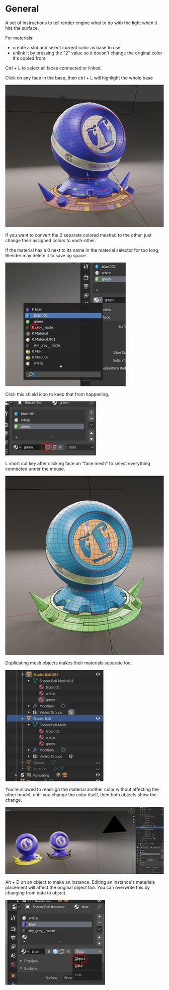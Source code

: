 # General

A set of instructions to tell render engine what to do with the light when it hits the surface.



For materials:

* create a slot and select current color as base to use
* unlink it by pressing the "2" value so it doesn't change the original color it's copied from.



Ctrl + L to select all faces connected or linked.

Click on any face in the base, then ctrl + L will highlight the whole base

![](../../../.gitbook/assets/image%20%2835%29.png)

If you want to convert the 2 separate colored meshed to the other, just change their assigned colors to each-other.

If the material has a 0 next to its name in the material selector for too long, Blender may delete it to save up space.

![](../../../.gitbook/assets/image%20%2837%29.png)

Click this shield icon to keep that from happening.

![](../../../.gitbook/assets/image%20%2839%29.png)

L short cut key after clicking face on "face mesh" to select everything connected under the mouse.

![](../../../.gitbook/assets/image%20%2838%29.png)

Duplicating mesh objects makes their materials separate too.

![](../../../.gitbook/assets/image%20%2830%29.png)

You're allowed to reassign the material another color without affecting the other model, until you change the color itself, then both objects show the change.

![](../../../.gitbook/assets/image%20%2829%29.png)

Alt + D on an object to make an instance. Editing an instance's materials placement will affect the original object too. You can overwrite this by changing from data to object.

![](../../../.gitbook/assets/image%20%2832%29.png)

